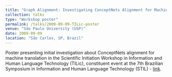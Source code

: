 ```yaml
---
title: "Graph Alignment: Investigating ConceptNets Alignment for Machine Translation"
collection: talks
type: "Workshop poster"
permalink: /talks/2009-09-09-TILic-poster
venue: "São Paulo University (USP)"
date: 2009-09-09
location: "São Carlos, SP, Brazil"
---
```


Poster presenting initial investigation about ConceptNets alignment for machine translation in the Scientific Initiation Workshop in Information and Human Language Technology (TILic), constituent event at the 7th Brazilian Symposium in Information and Human Language Technology (STIL) - [link](http://nilc.icmc.usp.br/events/tilic2009/aceites.html).
